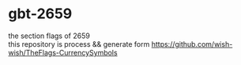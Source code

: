 # gbt-2659
the section flags of 2659 <br/>
this repository is process && generate form https://github.com/wish-wish/TheFlags-CurrencySymbols